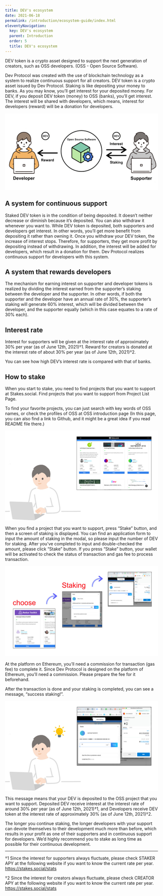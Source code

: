 ```yaml
---
title: DEV's ecosystem
date: 2021-06-18
permalink: /introduction/ecosystem-guide/index.html
eleventyNavigation:
  key: DEV's ecosystem
  parent: Introduction
  order: 5
  title: DEV's ecosystem
---
```


DEV token is a crypto asset designed to support the next generation of creators, such as OSS developers. (OSS - Open Source Software).

Dev Protocol was created with the use of blockchain technology as a system to realize continuous support for all creators. DEV token is a crypto asset issued by Dev Protocol.
Staking is like depositing your money to banks. As you may know, you’ll get interest for your deposited money. For DEV, if you deposit DEV token (money) to OSS (banks), you’ll get interest. The interest will be shared with developers, which means, interest for developers (reward) will be a donation for developers.

![GUIDE01](/content/images/stakes.social/dev-token-guide/guide01.jpg)

## A system for continuous support

Staked DEV token is in the condition of being deposited. It doesn’t neither decrease or diminish because it’s deposited. You can also withdraw it whenever you want to. While DEV token is deposited, both supporters and developers get interest. In other words, you’ll get more benefit from depositing it rather than owning it.
Once you withdraw your DEV token, the increase of interest stops. Therefore, for supporters, they get more profit by depositing instead of withdrawing. In addition, the interest will be added for developers, which result in a donation for them. Dev Protocol realizes continuous support for developers with this system.

## A system that rewards developers

The mechanism for earning interest on supporter and developer tokens is realized by dividing the interest earned from the supporter’s staking between the developer and the supporter. In other words, if both the supporter and the developer have an annual rate of 30%, the supporter’s staking will generate 60% interest, which will be divided between the developer, and the supporter equally (which in this case equates to a rate of 30% each).

## Interest rate

Interest for supporters will be given at the interest rate of approximately 30% per year (as of June 12th, 2021)†1. Reward for creators is donated at the interest rate of about 30% per year (as of June 12th, 2021)†2.

You can see how high DEV’s interest rate is compared with that of banks.

## How to stake

When you start to stake, you need to find projects that you want to support at Stakes.social. Find projects that you want to support from Project List Page.

To find your favorite projects, you can just search with key words of OSS names, or check the profiles of OSS at OSS introduction page (In this page, you can also find a link to Github, and it might be a great idea if you read README file there.)

![GUIDE02](/content/images/stakes.social/dev-token-guide/guide02.jpg)

When you find a project that you want to support, press “Stake” button, and then a screen of staking is displayed. You can find an application form to input the amount of staking in the modal, so please input the number of DEV for staking. After you’ve completed to input and double-checked the amount, please click “Stake” button.
If you press “Stake” button, your wallet will be activated to check the status of transaction and gas fee to process transaction.

![GUIDE04](/content/images/stakes.social/dev-token-guide/guide04.jpg)

At the platform on Ethereum, you’ll need a commission for transaction (gas fee) to complete it. Since Dev Protocol is designed on the platform of Ethereum, you’ll need a commission. Please prepare the fee for it beforehand.

After the transaction is done and your staking is completed, you can see a message, “success staking!”.

![GUIDE03](/content/images/stakes.social/dev-token-guide/guide03.jpg)

This message means that your DEV is deposited to the OSS project that you want to support.
Deposited DEV receive interest at the interest rate of around 30% per year (as of June 12th, 2021)†1, and Developers receive DEV token at the interest rate of approximately 30% (as of June 12th, 2021)†2.

The longer you continue staking, the longer developers with your support can devote themselves to their development much more than before, which results in your profit as one of their supporters and in continuous support for developers. We’d highly recommend you to stake as long time as possible for their continuous development.

---

†1 Since the interest for supporters always fluctuate, please check STAKER APY at the following website if you want to know the current rate per year.
https://stakes.social/stats

†2 Since the interest for creators always fluctuate, please check CREATOR APY at the following website if you want to know the current rate per year.
https://stakes.social/stats
